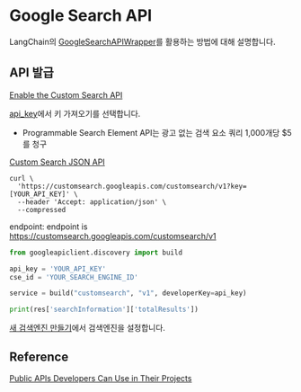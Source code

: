 # Google Search API

LangChain의 [GoogleSearchAPIWrapper](https://api.python.langchain.com/en/latest/utilities/langchain.utilities.google_search.GoogleSearchAPIWrapper.html#)를 활용하는 방법에 대해 설명합니다.

## API 발급

[Enable the Custom Search API](https://console.cloud.google.com/apis/library/customsearch.googleapis.com?project=red-grid-306501)

[api_key](https://developers.google.com/custom-search/docs/paid_element?hl=ko#api_key)에서 키 가져오기를 선택합니다.

- Programmable Search Element API는 광고 없는 검색 요소 쿼리 1,000개당 $5를 청구

[Custom Search JSON API](https://developers.google.com/custom-search/v1/introduction?hl=ko)

```text
curl \
  'https://customsearch.googleapis.com/customsearch/v1?key=[YOUR_API_KEY]' \
  --header 'Accept: application/json' \
  --compressed
```

endpoint: endpoint is https://customsearch.googleapis.com/customsearch/v1

```python
from googleapiclient.discovery import build

api_key = 'YOUR_API_KEY'
cse_id = 'YOUR_SEARCH_ENGINE_ID'

service = build("customsearch", "v1", developerKey=api_key)

print(res['searchInformation']['totalResults'])
```

[새 검색엔진 만들기](https://programmablesearchengine.google.com/controlpanel/create?hl=ko)에서 검색엔진을 설정합니다.



## Reference

[Public APIs Developers Can Use in Their Projects](https://ijaycent.hashnode.dev/public-apis-developers-can-use-in-their-projects)
